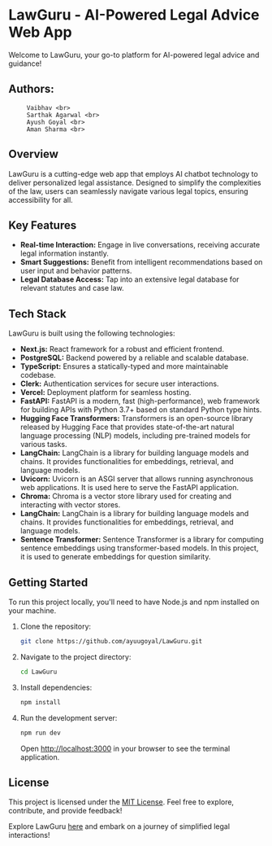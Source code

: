 # LawGuru - AI-Powered Legal Advice Web App

Welcome to LawGuru, your go-to platform for AI-powered legal advice and guidance!
## Authors: 
         Vaibhav <br>
         Sarthak Agarwal <br>
         Ayush Goyal <br>
         Aman Sharma <br>
         
## Overview

LawGuru is a cutting-edge web app that employs AI chatbot technology to deliver personalized legal assistance. Designed to simplify the complexities of the law, users can seamlessly navigate various legal topics, ensuring accessibility for all.

## Key Features

- **Real-time Interaction:** Engage in live conversations, receiving accurate legal information instantly.
- **Smart Suggestions:** Benefit from intelligent recommendations based on user input and behavior patterns.
- **Legal Database Access:** Tap into an extensive legal database for relevant statutes and case law.

## Tech Stack

LawGuru is built using the following technologies:

- **Next.js:** React framework for a robust and efficient frontend.
- **PostgreSQL:** Backend powered by a reliable and scalable database.
- **TypeScript:** Ensures a statically-typed and more maintainable codebase.
- **Clerk:** Authentication services for secure user interactions.
- **Vercel:** Deployment platform for seamless hosting.
- **FastAPI:** FastAPI is a modern, fast (high-performance), web framework for building APIs with Python 3.7+ based on standard Python type hints.
- **Hugging Face Transformers:** Transformers is an open-source library released by Hugging Face that provides state-of-the-art natural language processing (NLP) models, including pre-trained models for various tasks.
- **LangChain:** LangChain is a library for building language models and chains. It provides functionalities for embeddings, retrieval, and language models.
- **Uvicorn:** Uvicorn is an ASGI server that allows running asynchronous web applications. It is used here to serve the FastAPI application.
- **Chroma:** Chroma is a vector store library used for creating and interacting with vector stores.
- **LangChain:** LangChain is a library for building language models and chains. It provides functionalities for embeddings, retrieval, and language models.
- **Sentence Transformer:** Sentence Transformer is a library for computing sentence embeddings using transformer-based models. In this project, it is used to generate embeddings for question similarity.

## Getting Started

To run this project locally, you'll need to have Node.js and npm installed on your machine.

1. Clone the repository:

   ```bash
   git clone https://github.com/ayuugoyal/LawGuru.git
   ```

2. Navigate to the project directory:

   ```bash
   cd LawGuru
   ```

3. Install dependencies:

   ```bash
   npm install
   ```

4. Run the development server:

   ```bash
   npm run dev
   ```

   Open [http://localhost:3000](http://localhost:3000) in your browser to see the terminal application.

## License

This project is licensed under the [MIT License](LICENSE). Feel free to explore, contribute, and provide feedback!

Explore LawGuru [here](https://github.com/ayuugoyal/LawGuru) and embark on a journey of simplified legal interactions!
